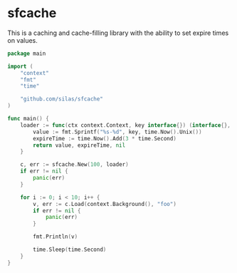 # sfcache

This is a caching and cache-filling library with the ability to set
expire times on values.

``` go
package main

import (
	"context"
	"fmt"
	"time"

	"github.com/silas/sfcache"
)

func main() {
	loader := func(ctx context.Context, key interface{}) (interface{}, time.Time, error) {
		value := fmt.Sprintf("%s-%d", key, time.Now().Unix())
		expireTime := time.Now().Add(3 * time.Second)
		return value, expireTime, nil
	}

	c, err := sfcache.New(100, loader)
	if err != nil {
		panic(err)
	}

	for i := 0; i < 10; i++ {
		v, err := c.Load(context.Background(), "foo")
		if err != nil {
			panic(err)
		}

		fmt.Println(v)

		time.Sleep(time.Second)
	}
}
```
